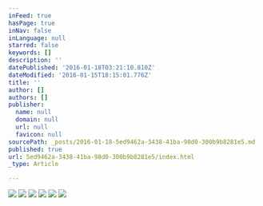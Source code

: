 ```yaml
---
inFeed: true
hasPage: true
inNav: false
inLanguage: null
starred: false
keywords: []
description: ''
datePublished: '2016-01-18T03:21:10.810Z'
dateModified: '2016-01-15T18:15:01.776Z'
title: ''
author: []
authors: []
publisher:
  name: null
  domain: null
  url: null
  favicon: null
sourcePath: _posts/2016-01-18-5ed9462a-3438-41ba-98d0-300b9b8281e5.md
published: true
url: 5ed9462a-3438-41ba-98d0-300b9b8281e5/index.html
_type: Article

---
```

![](https://the-grid-user-content.s3-us-west-2.amazonaws.com/5c839048-57e3-435e-9ec4-79e2a5b7219e.jpg)
![](https://the-grid-user-content.s3-us-west-2.amazonaws.com/ad622beb-4333-4177-8251-a631c8091814.jpg)
![](https://the-grid-user-content.s3-us-west-2.amazonaws.com/21fe75d0-c38d-4294-bb03-13d000eb91d0.jpg)
![](https://the-grid-user-content.s3-us-west-2.amazonaws.com/902d18b3-7220-4253-af1c-777b9e69e5d2.tif)
![](https://the-grid-user-content.s3-us-west-2.amazonaws.com/ab2b5d6e-60e5-42db-9f25-fc237cec30f2.jpg)
![](https://the-grid-user-content.s3-us-west-2.amazonaws.com/d759ad43-4b58-4056-b0b1-f20a328d8cb6.jpg)